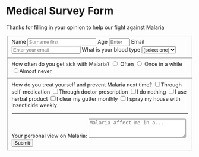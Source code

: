 

<!DOCTYPE html>
<html>
  <head>
    <h1 id="title">Medical Survey Form</h1>
    <link rel="stylesheet" type="text/css" href="1st-WD-project/styles.css">
  </head>
  <body>
       <p id="description">Thanks for filling in your opinion to help our fight against Malaria</p>
       <form id="survey-form">
         <fieldset>
           <label id="name-label">Name <input type="text" name="username" id="name" placeholder="Surname first" required/></label>
           <label id="number-label">Age <input type="number" name="age" id="number" placeholder="Enter  your age" min="13" max="99" required/></label>
           <label id="email-label">Email <input type="email" name="email" id="email" placeholder="Enter your email" required/></label>
           <label>What is your blood type <select name="blood-type" id="dropdown">
            <option value="">(select one)</option>
            <option value="1">AA</option>
            <option value="2">AS</option>
            <option value="3">SS</option>
            <option value="4">Other</option> </select>
           </label>
         </fieldset>
         <fieldset> How often do you get sick with Malaria? 
           <label><input type="radio" name="occurrence" value="sickness" class="inline" required/> Often</label>
           <label><input type="radio" name="occurrence" value="sickness" class="inline" required/> Once in a while</label>
           <label><input type="radio" name="occurrence" value="sickness" class="inline" required />Almost never</label></fieldset>
         <fieldset>
           How do you treat yourself and prevent Malaria next time? 
           <label><input type="checkbox" name="treatment" value="measures" class="inline" required />Through self-medication</label>
           <label><input type="checkbox" name="treatment" value="measures" class="inline" required />Through doctor prescription</label>
           <label><input type="checkbox" name="treatment" value="measures" class="inline" required />I do nothing</label>
           <label><input type="checkbox" name="treatment" value="measures" class="inline" required />I use herbal product</label>
           <label><input type="checkbox" name="treatment" value="measures" class="inline" required />I clear my gutter monthly</label>
           <label><input type="checkbox" name="treatment" value="measures" class="inline" required />I spray my house with insecticide weekly</label>
           <hr class="line">
           <label>Your personal view on Malaria:
          <textarea name="bio" rows="3" cols="30" placeholder="Malaria affect me in a..."></textarea>
			  </label>
        <input type="submit" id="submit" value="Submit" />
         </fieldset>
       </form>
  </body>
</html>
  
